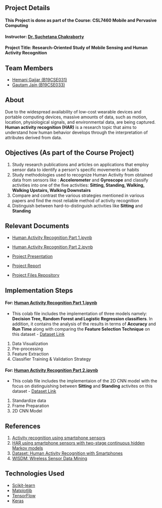 ## Project Details

#### This Project is done as part of the Course: CSL7460 Mobile and Pervasive Computing
#### Instructor: [Dr. Suchetana Chakraborty](https://sites.google.com/site/suchetana0116)
#### Project Title: Research-Oriented Study of Mobile Sensing and Human Activity Recognition 

## Team Members 

* [Hemani Gajjar (B19CSE031)](https://github.com/hemani-gajjar)
* [Gautam Jain (B19CSE033)](https://github.com/gautamjain9615)

## About

Due to the widespread availability of low-cost wearable devices and portable computing devices, massive amounts of data, such as motion, location, physiological signals, and environmental data, are being captured. **Human activity recognition (HAR)** is a research topic that aims to understand how human behavior develops through the interpretation of attributes derived from data.

## Objectives (As part of the Course Project)

1. Study research publications and articles on applications that employ sensor data to identify a person's specific movements or habits 
2. Study methodologies used to recognize Human Activity from obtained data from sensors like : **Accelerometer** and
**Gyroscope** and classify activities into one of the five activities:
**Sitting, Standing, Walking, Walking Upstairs, Walking Downstairs**
3. Compare and contrast the various strategies mentioned in various papers and find the most reliable method of activity recognition
4. Distinguish between hard-to-distinguish activities like **Sitting** and **Standing** 

## Relevant Documents

* [Human Activity Recognition Part 1.ipynb](https://github.com/Mobile-and-Pervasive-Computing-Projects/course-projects-hemani-gajjar/blob/master/Human_Activity_Recognition_Part_1.ipynb)

* [Human Activity Recognition Part 2.ipynb](https://github.com/Mobile-and-Pervasive-Computing-Projects/course-projects-hemani-gajjar/blob/master/Human_Activity_Recognition_Part_2.ipynb)

* [Project Presentation](https://github.com/Mobile-and-Pervasive-Computing-Projects/course-projects-hemani-gajjar/blob/master/Mobile%20Sensing%20and%20HAR%20-%20Final%20Presentation%2C%205th%20May%202022.pdf)

* [Project Report](https://github.com/Mobile-and-Pervasive-Computing-Projects/course-projects-hemani-gajjar/blob/master/Mobile%20Sensing%20and%20HAR%20-%20Report.pdf)

* [Project Files Repository](https://github.com/Mobile-and-Pervasive-Computing-Projects/course-projects-hemani-gajjar)



## Implementation Steps

#### For: [Human Activity Recognition Part 1.ipynb](https://github.com/Mobile-and-Pervasive-Computing-Projects/course-projects-hemani-gajjar/blob/master/Human_Activity_Recognition_Part_1.ipynb)  

- This colab file includes the implementation of three models namely: **Decision Tree, Random Forest and Logistic Regression classifiers**. In addition, it contains the analysis of the results in terms of **Accuracy** and **Run Time** along with comparing the **Feature Selection Technique** on this dataset - [Dataset Link](https://www.kaggle.com/datasets/uciml/human-activity-recognition-with-smartphones)

1. Data Visualization
2. Pre-processing
3. Feature Extraction
4. Classifier Training & Validation Strategy

#### For: [Human Activity Recognition Part 2.ipynb](https://github.com/Mobile-and-Pervasive-Computing-Projects/course-projects-hemani-gajjar/blob/master/Human_Activity_Recognition_Part_2.ipynb)

- This colab file includes the implementaion of the 2D CNN model with the focus on distinguishing between **Sitting** and **Standing** activites on this dataset - [Dataset Link](https://www.cis.fordham.edu/wisdm/dataset.php)

1. Standardize data
2. Frame Preparation
3. 2D CNN Model

## References

1. [Activity recognition using smartphone sensors](https://ieeexplore.ieee.org/document/6488584)
2. [HAR using smartphone sensors with two-stage continuous hidden Markov models](https://ieeexplore.ieee.org/abstract/document/6975918)
3. [Dataset: Human Activity Recognition with Smartphones](https://www.kaggle.com/datasets/uciml/human-activity-recognition-with-smartphones)
4. [WISDM: WIreless Sensor Data Mining](https://www.cis.fordham.edu/wisdm/dataset.php)


## Technologies Used

* [Scikit-learn](https://scikit-learn.org/)
* [Matplotlib](https://matplotlib.org/)
* [TensorFlow](https://www.tensorflow.org/)
* [Keras](https://keras.io/)